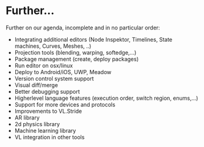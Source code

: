 # Further...

Further on our agenda, incomplete and in no particular order:
* Integrating additional editors (Node Inspektor, Timelines, State machines, Curves, Meshes, ..)
* Projection tools (blending, warping, softedge,...)
* Package management (create, deploy packages)
* Run editor on osx/linux
* Deploy to Android/iOS, UWP, Meadow
* Version control system support
* Visual diff/merge
* Better debugging support
* Higherlevel language features (execution order, switch region, enums,...)
* Support for more devices and protocols
* Improvements to VL.Stride
* AR library
* 2d physics library
* Machine learning library
* VL integration in other tools
